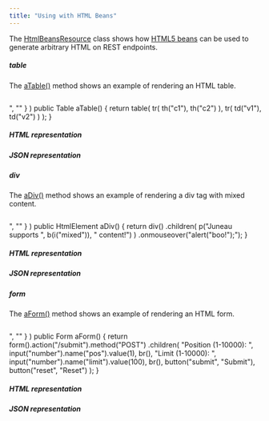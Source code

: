 ```yaml
---
title: "Using with HTML Beans"
---
```


The [HtmlBeansResource](../apidocs/org/apache/juneau/examples/rest/HtmlBeansResource.html) class shows how [HTML5 beans](../apidocs/org/apache/juneau/dto/html5.html) can be used to generate arbitrary HTML on REST endpoints.
##### table
The [aTable()](../apidocs/org/apache/juneau/examples/rest/HtmlBeansResource.html#aTable()) method shows an example of rendering an HTML table.
```java

```
", "" \} ) public Table aTable() \{ return table( tr( th("c1"), th("c2") ), tr( td("v1"), td("v2") ) ); \}
##### HTML representation
##### JSON representation
##### div
The [aDiv()](../apidocs/org/apache/juneau/examples/rest/HtmlBeansResource.html#aDiv()) method shows an example of rendering a div tag with mixed content.
```java

```
", "" \} ) public HtmlElement aDiv() \{ return div() .children( p("Juneau supports ", b(i("mixed")), " content!") ) .onmouseover("alert(\"boo!\");"); \}
##### HTML representation
##### JSON representation
##### form
The [aForm()](../apidocs/org/apache/juneau/examples/rest/HtmlBeansResource.html#aForm()) method shows an example of rendering an HTML form.
```java

```
", "" \} ) public Form aForm() \{ return form().action("/submit").method("POST") .children( "Position (1-10000): ", input("number").name("pos").value(1), br(), "Limit (1-10000): ", input("number").name("limit").value(100), br(), button("submit", "Submit"), button("reset", "Reset") ); \}
##### HTML representation
##### JSON representation
